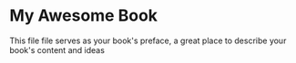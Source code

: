 # My Awesome Book

This file file serves as your book's preface, a great place to describe your book's content and ideas





